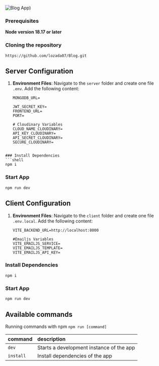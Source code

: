 ![Blog App)](https://res.cloudinary.com/ddd9ivydu/image/upload/v1703889443/uploads/qjnmleikdglnb1tp18ph.png)



### Prerequisites

**Node version 18.17 or later**

### Cloning the repository

```shell
https://github.com/lozada07/Blog.git
```
## Server Configuration

1. **Environment Files**: Navigate to the `server` folder and create one file `.env`. Add the following content:
    ```plaintext
    MONGODB_URL=

    JWT_SECRET_KEY=
    FRONTEND_URL=
	PORT=

    # Cloudinary Variables
    CLOUD_NAME_CLOUDINARY=
	API_KEY_CLOUDINARY=
	API_SECRET_CLOUDINARY=
	SECURE_CLOUDINARY=
 ```
 
 ### Install Dependencies
```shell
npm i
```
### Start App
```shell
npm run dev
```
## Client Configuration

1. **Environment Files**: Navigate to the `client` folder and create one file `.env.local`. Add the following content:

    ```plaintext
   VITE_BACKEND_URL=http://localhost:8000

   #Emailjs Variables
	VITE_EMAILJS_SERVICE=
	VITE_EMAILJS_TEMPLATE=
	VITE_EMAILJS_API_KEY=
    ```
### Install Dependencies
```shell
npm i
```
### Start App
```shell
npm run dev
```

## Available commands

Running commands with npm `npm run [command]`

| command         | description                              |
| :-------------- | :--------------------------------------- |
| `dev`           | Starts a development instance of the app |
| `install`           | Install dependencies of the app |

